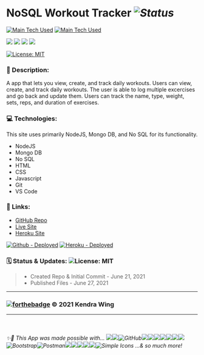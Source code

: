 # NoSQL Workout Tracker _<img src="https://img.shields.io/badge/Status-Complete-98FB98?style=flat-square" alt="Status" />_

<a href="https://www.mongodb.com/"><img src="https://img.shields.io/badge/Main Tech Used-Mongo DB-2EB229?labelColor=000000&style=flat-square&logo=MongoDB&link=https://www.mongodb.com/" alt="Main Tech Used" /></a>
<a href="https://nodejs.org/en/"><img src="https://img.shields.io/badge/Main Tech Used-NodeJS-2EB229?labelColor=000000&style=flat-square&logo=Node.js&link=https://nodejs.org/en/" alt="Main Tech Used" /></a>

<a href="https://www.npmjs.com/"><img src="https://img.shields.io/badge/npm-CA2700?style=flat-square&logo=npm&link=https://www.npmjs.com/" /></a>
<img src="https://img.shields.io/badge/HTML5-122700?style=flat-square&logo=HTML5"/>
<img src="https://img.shields.io/badge/CSS3-122700?style=flat-square&logo=CSS3"/>
<img src="https://img.shields.io/badge/Javascript-122700?style=flat-square&logo=javascript"/>

[![License: MIT](https://img.shields.io/badge/License-MIT-yellow.svg)](https://opensource.org/licenses/MIT)

### 📝 Description:

A app that lets you view, create, and track daily workouts. Users can view, create, and track daily workouts. The user is able to log multiple excercises and go back and update them. Users can track the name, type, weight, sets, reps, and duration of exercises.

<!-- ### 🖱️ Demo:

![Demo Pic](https://via.placeholder.com/250/FFFFFF/000000?text=NoSQL+Fitness+Tracker+Demo) -->

### 💻 Technologies:

This site uses primarily NodeJS, Mongo DB, and No SQL for its functionality.

- NodeJS
- Mongo DB
- No SQL
- HTML
- CSS
- Javascript
- Git
- VS Code

### 🔗 Links:

- [GitHub Repo](https://github.com/kwing25/18-Nosql-Workout-Tracker)
- [Live Site](https://kwing25.github.io/18-Nosql-Workout-Tracker/)
- [Heroku Site](https://immense-bayou-71458.herokuapp.com/)

<a href="https://kwing25.github.io/18-Nosql-Workout-Tracker/"><img src="https://img.shields.io/badge/Github - Deployed-24B2D4?style=for-the-badge&logo=Github&link=https://github.com/kwing25/" alt="Github - Deployed" /></a>
<a href="https://immense-bayou-71458.herokuapp.com/"><img src="https://img.shields.io/badge/Heroku - Deployed-24B2D4?style=for-the-badge&logo=Heroku&link=https://dashboard.heroku.com/" alt="Heroku - Deployed" /></a>

### 🗓️ Status & Updates: ![License: MIT](https://img.shields.io/github/last-commit/kwing25/18-Nosql-Workout-Tracker?style=plastic)

> - Created Repo & Initial Commit - June 21, 2021
> - Published Files - June 27, 2021

---

### [![forthebadge](https://forthebadge.com/images/badges/built-with-love.svg)](https://forthebadge.com) &copy; 2021 Kendra Wing

---

<p>&nbsp;</p>

###### ✨👏 *This App was made possible with...* <img src="https://img.shields.io/badge/Apple-000000?style=plastic&logo=Apple"/><img src="https://img.shields.io/badge/VS Code-000000?style=plastic&logo=Visual Studio"/><img src="https://img.shields.io/badge/GitHub-000000?style=plastic&logo=GitHub" alt="GitHub" /><img src="https://img.shields.io/badge/Heroku-000000?style=plastic&logo=Heroku"/><img src="https://img.shields.io/badge/Git-000000?style=plastic&logo=Git" /><img src="https://img.shields.io/badge/GitKraken-000000?style=plastic&logo=GitKraken"/><img src="https://img.shields.io/badge/MDN -000000?style=plastic&logo=MDN Web Docs" /><img src="https://img.shields.io/badge/Google Chrome-000000?style=plastic&logo=Google Chrome"/><img src="https://img.shields.io/badge/Safari-000000?style=plastic&logo=Safari" /><img src="https://img.shields.io/badge/Brave-000000?style=plastic&logo=Brave"/><img src="https://img.shields.io/badge/Bootstrap-000000?style=plastic&logo=Bootstrap" alt="Bootstrap" /><img src="https://img.shields.io/badge/Postman-000000?style=plastic&logo=Postman" alt="Postman" /><img src="https://img.shields.io/badge/JSFiddle-000000?style=plastic&logo=JSFiddle"/><img src="https://img.shields.io/badge/CodePen-000000?style=plastic&logo=CodePen"/><img src="https://img.shields.io/badge/Replit-000000?style=plastic&logo=Replit"/><img src="https://img.shields.io/badge/Adobe Creative Cloud-000000?style=plastic&logo=Adobe Creative Cloud"/><img src="https://img.shields.io/badge/Stack Overflow-000000?style=plastic&logo=Stack Overflow" /><img src="https://img.shields.io/badge/Simple Icons-111111?style=plastic&logo=Simple Icons" alt="Simple Icons" /> *...& so much more!*